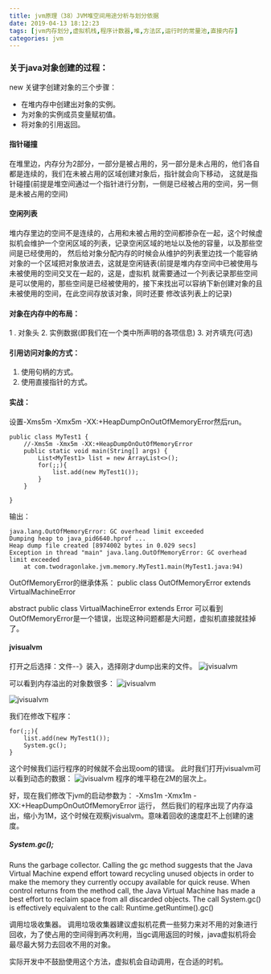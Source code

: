 ```yaml
---
title: jvm原理（38）JVM堆空间用途分析与划分依据
date: 2019-04-13 18:12:23
tags: [jvm内存划分,虚拟机栈,程序计数器,堆,方法区,运行时的常量池,直接内存]
categories: jvm
---
```


### 关于java对象创建的过程：

new 关键字创建对象的三个步骤：

- 在堆内存中创建出对象的实例。
- 为对象的实例成员变量赋初值。
- 将对象的引用返回。

#### 指针碰撞
  在堆里边，内存分为2部分，一部分是被占用的，另一部分是未占用的，他们各自都是连续的，我们在未被占用的区域创建对象后，指针就会向下移动，
  这就是指针碰撞(前提是堆空间通过一个指针进行分割，一侧是已经被占用的空间，另一侧是未被占用的空间)

#### 空闲列表
  堆内存里边的空间不是连续的，占用和未被占用的空间都掺杂在一起，这个时候虚拟机会维护一个空闲区域的列表，记录空闲区域的地址以及他的容量，以及那些空间是已经使用的，
  然后给对象分配内存的时候会从维护的列表里边找一个能容纳对象的一个区域把对象放进去，这就是空闲链表(前提是堆内存空间中已被使用与未被使用的空间交叉在一起的，这是，虚拟机
  就需要通过一个列表记录那些空间是可以使用的，那些空间是已经被使用的，接下来找出可以容纳下新创建对象的且未被使用的空间，在此空间存放该对象，同时还要
  修改该列表上的记录)


#### 对象在内存中的布局：
  1 . 对象头
  2. 实例数据(即我们在一个类中所声明的各项信息)
  3. 对齐填充(可选)

#### 引用访问对象的方式：
  1. 使用句柄的方式。
  2. 使用直接指针的方式。


#### 实战：
设置-Xms5m -Xmx5m -XX:+HeapDumpOnOutOfMemoryError然后run。
```
public class MyTest1 {
    //-Xms5m -Xmx5m -XX:+HeapDumpOnOutOfMemoryError
    public static void main(String[] args) {
        List<MyTest1> list = new ArrayList<>();
        for(;;){
            list.add(new MyTest1());
        }
    }

}
```

输出：
```
java.lang.OutOfMemoryError: GC overhead limit exceeded
Dumping heap to java_pid6640.hprof ...
Heap dump file created [8974002 bytes in 0.029 secs]
Exception in thread "main" java.lang.OutOfMemoryError: GC overhead limit exceeded
	at com.twodragonlake.jvm.memory.MyTest1.main(MyTest1.java:94)
```

OutOfMemoryError的继承体系：
public class OutOfMemoryError extends VirtualMachineError

abstract public class VirtualMachineError extends Error
可以看到OutOfMemoryError是一个错误，出现这种问题都是大问题，虚拟机直接就挂掉了。


#### jvisualvm
打开之后选择：文件--》装入，选择刚才dump出来的文件。
![jvisualvm](jvisualvm.png)

可以看到内存溢出的对象数很多：
![jvisualvm](jvisualvm1.png)

![jvisualvm](jvisualvm2.png)

我们在修改下程序：
```
for(;;){
    list.add(new MyTest1());
    System.gc();
}
```
这个时候我们运行程序的时候就不会出现oom的错误。
此时我们打开jvisualvm可以看到动态的数据：
![jvisualvm](jvisualvm3.png)
程序的堆平稳在2M的层次上。

好，现在我们修改下jvm的启动参数为：  -Xms1m -Xmx1m -XX:+HeapDumpOnOutOfMemoryError 运行，
然后我们的程序出现了内存溢出，缩小为1M，这个时候在观察jvisualvm。意味着回收的速度赶不上创建的速度。


##### System.gc();
Runs the garbage collector.
Calling the gc method suggests that the Java Virtual Machine expend effort toward recycling unused objects in order to make the memory they currently occupy available for quick reuse.
 When control returns from the method call, the Java Virtual Machine has made a best effort to reclaim space from all discarded objects.
The call System.gc() is effectively equivalent to the call:
       Runtime.getRuntime().gc()

调用垃圾收集器。
调用垃圾收集器建议虚拟机花费一些努力来对不用的对象进行回收，为了使占用的空间得到再次利用，当gc调用返回的时候，java虚拟机将会最尽最大努力去回收不用的对象。

实际开发中不鼓励使用这个方法，虚拟机会自动调用，在合适的时机。
